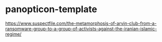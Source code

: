 # panopticon-template

https://www.suspectfile.com/the-metamorphosis-of-arvin-club-from-a-ransomware-group-to-a-group-of-activists-against-the-iranian-islamic-regime/
